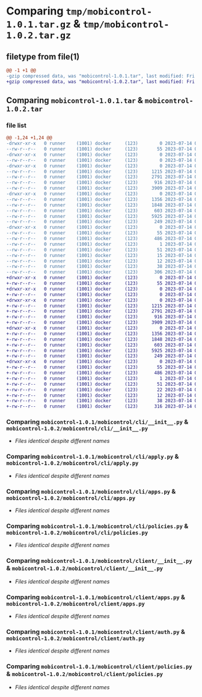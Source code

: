 # Comparing `tmp/mobicontrol-1.0.1.tar.gz` & `tmp/mobicontrol-1.0.2.tar.gz`

## filetype from file(1)

```diff
@@ -1 +1 @@
-gzip compressed data, was "mobicontrol-1.0.1.tar", last modified: Fri Jul 14 09:05:49 2023, max compression
+gzip compressed data, was "mobicontrol-1.0.2.tar", last modified: Fri Jul 14 09:07:55 2023, max compression
```

## Comparing `mobicontrol-1.0.1.tar` & `mobicontrol-1.0.2.tar`

### file list

```diff
@@ -1,24 +1,24 @@
-drwxr-xr-x   0 runner    (1001) docker     (123)        0 2023-07-14 09:05:49.300339 mobicontrol-1.0.1/
--rw-r--r--   0 runner    (1001) docker     (123)       55 2023-07-14 09:05:49.300339 mobicontrol-1.0.1/PKG-INFO
-drwxr-xr-x   0 runner    (1001) docker     (123)        0 2023-07-14 09:05:49.296339 mobicontrol-1.0.1/mobicontrol/
--rw-r--r--   0 runner    (1001) docker     (123)        0 2023-07-14 09:05:23.000000 mobicontrol-1.0.1/mobicontrol/__init__.py
-drwxr-xr-x   0 runner    (1001) docker     (123)        0 2023-07-14 09:05:49.300339 mobicontrol-1.0.1/mobicontrol/cli/
--rw-r--r--   0 runner    (1001) docker     (123)     1215 2023-07-14 09:05:23.000000 mobicontrol-1.0.1/mobicontrol/cli/__init__.py
--rw-r--r--   0 runner    (1001) docker     (123)     2791 2023-07-14 09:05:23.000000 mobicontrol-1.0.1/mobicontrol/cli/apply.py
--rw-r--r--   0 runner    (1001) docker     (123)      916 2023-07-14 09:05:23.000000 mobicontrol-1.0.1/mobicontrol/cli/apps.py
--rw-r--r--   0 runner    (1001) docker     (123)     3909 2023-07-14 09:05:23.000000 mobicontrol-1.0.1/mobicontrol/cli/policies.py
-drwxr-xr-x   0 runner    (1001) docker     (123)        0 2023-07-14 09:05:49.300339 mobicontrol-1.0.1/mobicontrol/client/
--rw-r--r--   0 runner    (1001) docker     (123)     1356 2023-07-14 09:05:23.000000 mobicontrol-1.0.1/mobicontrol/client/__init__.py
--rw-r--r--   0 runner    (1001) docker     (123)     1848 2023-07-14 09:05:23.000000 mobicontrol-1.0.1/mobicontrol/client/apps.py
--rw-r--r--   0 runner    (1001) docker     (123)      603 2023-07-14 09:05:23.000000 mobicontrol-1.0.1/mobicontrol/client/auth.py
--rw-r--r--   0 runner    (1001) docker     (123)     5925 2023-07-14 09:05:23.000000 mobicontrol-1.0.1/mobicontrol/client/policies.py
--rw-r--r--   0 runner    (1001) docker     (123)      249 2023-07-14 09:05:23.000000 mobicontrol-1.0.1/mobicontrol/utils.py
-drwxr-xr-x   0 runner    (1001) docker     (123)        0 2023-07-14 09:05:49.296339 mobicontrol-1.0.1/mobicontrol.egg-info/
--rw-r--r--   0 runner    (1001) docker     (123)       55 2023-07-14 09:05:49.000000 mobicontrol-1.0.1/mobicontrol.egg-info/PKG-INFO
--rw-r--r--   0 runner    (1001) docker     (123)      486 2023-07-14 09:05:49.000000 mobicontrol-1.0.1/mobicontrol.egg-info/SOURCES.txt
--rw-r--r--   0 runner    (1001) docker     (123)        1 2023-07-14 09:05:49.000000 mobicontrol-1.0.1/mobicontrol.egg-info/dependency_links.txt
--rw-r--r--   0 runner    (1001) docker     (123)       51 2023-07-14 09:05:49.000000 mobicontrol-1.0.1/mobicontrol.egg-info/entry_points.txt
--rw-r--r--   0 runner    (1001) docker     (123)       15 2023-07-14 09:05:49.000000 mobicontrol-1.0.1/mobicontrol.egg-info/requires.txt
--rw-r--r--   0 runner    (1001) docker     (123)       12 2023-07-14 09:05:49.000000 mobicontrol-1.0.1/mobicontrol.egg-info/top_level.txt
--rw-r--r--   0 runner    (1001) docker     (123)       38 2023-07-14 09:05:49.300339 mobicontrol-1.0.1/setup.cfg
--rw-r--r--   0 runner    (1001) docker     (123)      306 2023-07-14 09:05:23.000000 mobicontrol-1.0.1/setup.py
+drwxr-xr-x   0 runner    (1001) docker     (123)        0 2023-07-14 09:07:55.917663 mobicontrol-1.0.2/
+-rw-r--r--   0 runner    (1001) docker     (123)       55 2023-07-14 09:07:55.917663 mobicontrol-1.0.2/PKG-INFO
+drwxr-xr-x   0 runner    (1001) docker     (123)        0 2023-07-14 09:07:55.913663 mobicontrol-1.0.2/mobicontrol/
+-rw-r--r--   0 runner    (1001) docker     (123)        0 2023-07-14 09:07:31.000000 mobicontrol-1.0.2/mobicontrol/__init__.py
+drwxr-xr-x   0 runner    (1001) docker     (123)        0 2023-07-14 09:07:55.913663 mobicontrol-1.0.2/mobicontrol/cli/
+-rw-r--r--   0 runner    (1001) docker     (123)     1215 2023-07-14 09:07:31.000000 mobicontrol-1.0.2/mobicontrol/cli/__init__.py
+-rw-r--r--   0 runner    (1001) docker     (123)     2791 2023-07-14 09:07:31.000000 mobicontrol-1.0.2/mobicontrol/cli/apply.py
+-rw-r--r--   0 runner    (1001) docker     (123)      916 2023-07-14 09:07:31.000000 mobicontrol-1.0.2/mobicontrol/cli/apps.py
+-rw-r--r--   0 runner    (1001) docker     (123)     3909 2023-07-14 09:07:31.000000 mobicontrol-1.0.2/mobicontrol/cli/policies.py
+drwxr-xr-x   0 runner    (1001) docker     (123)        0 2023-07-14 09:07:55.913663 mobicontrol-1.0.2/mobicontrol/client/
+-rw-r--r--   0 runner    (1001) docker     (123)     1356 2023-07-14 09:07:31.000000 mobicontrol-1.0.2/mobicontrol/client/__init__.py
+-rw-r--r--   0 runner    (1001) docker     (123)     1848 2023-07-14 09:07:31.000000 mobicontrol-1.0.2/mobicontrol/client/apps.py
+-rw-r--r--   0 runner    (1001) docker     (123)      603 2023-07-14 09:07:31.000000 mobicontrol-1.0.2/mobicontrol/client/auth.py
+-rw-r--r--   0 runner    (1001) docker     (123)     5925 2023-07-14 09:07:31.000000 mobicontrol-1.0.2/mobicontrol/client/policies.py
+-rw-r--r--   0 runner    (1001) docker     (123)      249 2023-07-14 09:07:31.000000 mobicontrol-1.0.2/mobicontrol/utils.py
+drwxr-xr-x   0 runner    (1001) docker     (123)        0 2023-07-14 09:07:55.913663 mobicontrol-1.0.2/mobicontrol.egg-info/
+-rw-r--r--   0 runner    (1001) docker     (123)       55 2023-07-14 09:07:55.000000 mobicontrol-1.0.2/mobicontrol.egg-info/PKG-INFO
+-rw-r--r--   0 runner    (1001) docker     (123)      486 2023-07-14 09:07:55.000000 mobicontrol-1.0.2/mobicontrol.egg-info/SOURCES.txt
+-rw-r--r--   0 runner    (1001) docker     (123)        1 2023-07-14 09:07:55.000000 mobicontrol-1.0.2/mobicontrol.egg-info/dependency_links.txt
+-rw-r--r--   0 runner    (1001) docker     (123)       51 2023-07-14 09:07:55.000000 mobicontrol-1.0.2/mobicontrol.egg-info/entry_points.txt
+-rw-r--r--   0 runner    (1001) docker     (123)       22 2023-07-14 09:07:55.000000 mobicontrol-1.0.2/mobicontrol.egg-info/requires.txt
+-rw-r--r--   0 runner    (1001) docker     (123)       12 2023-07-14 09:07:55.000000 mobicontrol-1.0.2/mobicontrol.egg-info/top_level.txt
+-rw-r--r--   0 runner    (1001) docker     (123)       38 2023-07-14 09:07:55.917663 mobicontrol-1.0.2/setup.cfg
+-rw-r--r--   0 runner    (1001) docker     (123)      316 2023-07-14 09:07:31.000000 mobicontrol-1.0.2/setup.py
```

### Comparing `mobicontrol-1.0.1/mobicontrol/cli/__init__.py` & `mobicontrol-1.0.2/mobicontrol/cli/__init__.py`

 * *Files identical despite different names*

### Comparing `mobicontrol-1.0.1/mobicontrol/cli/apply.py` & `mobicontrol-1.0.2/mobicontrol/cli/apply.py`

 * *Files identical despite different names*

### Comparing `mobicontrol-1.0.1/mobicontrol/cli/apps.py` & `mobicontrol-1.0.2/mobicontrol/cli/apps.py`

 * *Files identical despite different names*

### Comparing `mobicontrol-1.0.1/mobicontrol/cli/policies.py` & `mobicontrol-1.0.2/mobicontrol/cli/policies.py`

 * *Files identical despite different names*

### Comparing `mobicontrol-1.0.1/mobicontrol/client/__init__.py` & `mobicontrol-1.0.2/mobicontrol/client/__init__.py`

 * *Files identical despite different names*

### Comparing `mobicontrol-1.0.1/mobicontrol/client/apps.py` & `mobicontrol-1.0.2/mobicontrol/client/apps.py`

 * *Files identical despite different names*

### Comparing `mobicontrol-1.0.1/mobicontrol/client/auth.py` & `mobicontrol-1.0.2/mobicontrol/client/auth.py`

 * *Files identical despite different names*

### Comparing `mobicontrol-1.0.1/mobicontrol/client/policies.py` & `mobicontrol-1.0.2/mobicontrol/client/policies.py`

 * *Files identical despite different names*

